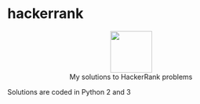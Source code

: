 # hackerrank
<p align="center">
    <a href="https://www.hackerrank.com/hellomici">
        <img height=85 src="https://d3keuzeb2crhkn.cloudfront.net/hackerrank/assets/styleguide/logo_wordmark-f5c5eb61ab0a154c3ed9eda24d0b9e31.svg">
    </a>
    <br>My solutions to HackerRank problems
</p>



Solutions are coded in Python 2 and 3
